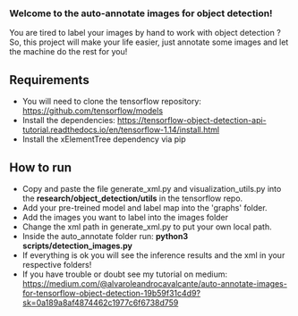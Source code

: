 ### Welcome to the auto-annotate images for object detection!

You are tired to label your images by hand to work with object detection ? So, this project will make your life easier, just annotate some images and let the machine do the rest for you!

## Requirements
- You will need to clone the tensorflow repository: https://github.com/tensorflow/models
- Install the dependencies: https://tensorflow-object-detection-api-tutorial.readthedocs.io/en/tensorflow-1.14/install.html
- Install the xElementTree dependency via pip
## How to run
- Copy and paste the file generate_xml.py and visualization_utils.py into the **research/object_detection/utils** in the tensorflow repo.
- Add your pre-treined model and label map into the 'graphs' folder.
- Add the images you want to label into the images folder
- Change the xml path in generate_xml.py to put your own local path.
- Inside the auto_annotate folder run: **python3 scripts/detection_images.py**
- If everything is ok you will see the inference results and the xml in your respective folders!
- If you have trouble or doubt see my tutorial on medium: https://medium.com/@alvaroleandrocavalcante/auto-annotate-images-for-tensorflow-object-detection-19b59f31c4d9?sk=0a189a8af4874462c1977c6f6738d759
